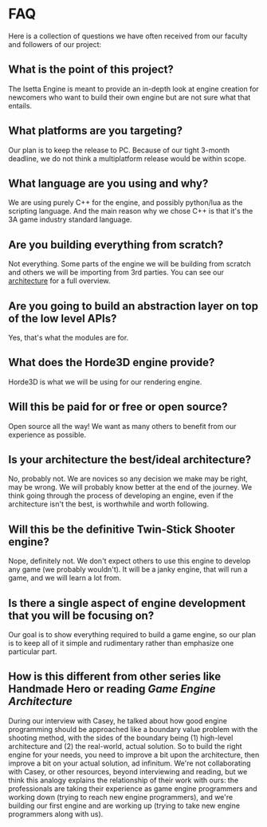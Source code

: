 # FAQ

Here is a collection of questions we have often received from our faculty and followers of our project:

## What is the point of this project?
The Isetta Engine is meant to provide an in-depth look at engine creation for newcomers who want to build their own engine but are not sure what that entails. 

## What platforms are you targeting?
Our plan is to keep the release to PC. Because of our tight 3-month deadline, we do not think a multiplatform release would be within scope. 

## What language are you using and why?
We are using purely C++ for the engine, and possibly python/lua as the scripting language. And the main reason why we chose C++ is that it's the 3A game industry standard language.

## Are you building everything from scratch?
Not everything. Some parts of the engine we will be building from scratch and others we will be importing from 3rd parties. You can see our [architecture](blogs/engine-architecture.md) for a full overview. 

## Are you going to build an abstraction layer on top of the low level APIs?
Yes, that's what the modules are for.

## What does the Horde3D engine provide?
Horde3D is what we will be using for our rendering engine.

## Will this be paid for or free or open source?
Open source all the way! We want as many others to benefit from our experience as possible. 

## Is your architecture the best/ideal architecture?
No, probably not. We are novices so any decision we make may be right, may be wrong. We will probably know better at the end of the journey. We think going through the process of developing an engine, even if the architecture isn't the best, is worthwhile and worth following.

## Will this be the definitive Twin-Stick Shooter engine?
Nope, definitely not. We don't expect others to use this engine to develop any game (we probably wouldn't). It will be a janky engine, that will run a game, and we will learn a lot from.

## Is there a single aspect of engine development that you will be focusing on? 
Our goal is to show everything required to build a game engine, so our plan is to keep all of it simple and rudimentary rather than emphasize one particular part. 

## How is this different from other series like Handmade Hero or reading *Game Engine Architecture*
During our interview with Casey, he talked about how good engine programming should be approached like a boundary value problem with the shooting method, with the sides of the boundary being (1) high-level architecture and (2) the real-world, actual solution. So to build the right engine for your needs, you need to improve a bit upon the architecture, then improve a bit on your actual solution, ad infinitum. We're not collaborating with Casey, or other resources, beyond interviewing and reading, but we think this analogy explains the relationship of their work with ours: the professionals are taking their experience as game engine programmers and working down (trying to reach new engine programmers), and we're building our first engine and are working up (trying to take new engine programmers along with us).
